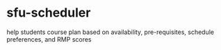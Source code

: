 # sfu-scheduler
help students course plan based on availability, pre-requisites, schedule preferences, and RMP scores
